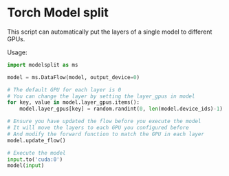 # Torch Model split

This script can automatically put the layers of a single model to different GPUs.

Usage:

```python
import modelsplit as ms

model = ms.DataFlow(model, output_device=0)

# The default GPU for each layer is 0
# You can change the layer by setting the layer_gpus in model
for key, value in model.layer_gpus.items():
    model.layer_gpus[key] = random.randint(0, len(model.device_ids)-1) # random

# Ensure you have updated the flow before you execute the model
# It will move the layers to each GPU you configured before
# And modify the forward function to match the GPU in each layer
model.update_flow()

# Execute the model
input.to('cuda:0')
model(input)
```
